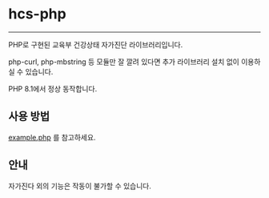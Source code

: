 # hcs-php
----

PHP로 구현된 교육부 건강상태 자가진단 라이브러리입니다.

php-curl, php-mbstring 등 모듈만 잘 깔려 있다면 추가 라이브러리 설치 없이 이용하실 수 있습니다.


PHP 8.1에서 정상 동작합니다.

## 사용 방법
[example.php](example.php) 를 참고하세요.

## 안내
자가진다 외의 기능은 작동이 불가할 수 있습니다.
